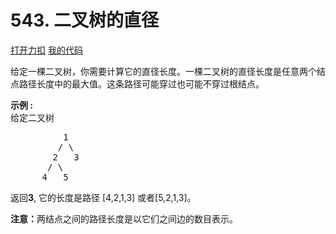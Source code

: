 # 543. 二叉树的直径

[打开力扣](https://leetcode.cn/problems/diameter-of-binary-tree) [我的代码](543.diameter_of_binary_tree.py)

给定一棵二叉树，你需要计算它的直径长度。一棵二叉树的直径长度是任意两个结点路径长度中的最大值。这条路径可能穿过也可能不穿过根结点。



<strong>示例 :</strong><br>
给定二叉树

<pre>          1
         / \
        2   3
       / \
      4   5
</pre>

返回<strong>3</strong>, 它的长度是路径 [4,2,1,3] 或者[5,2,1,3]。



<strong>注意：</strong>两结点之间的路径长度是以它们之间边的数目表示。
